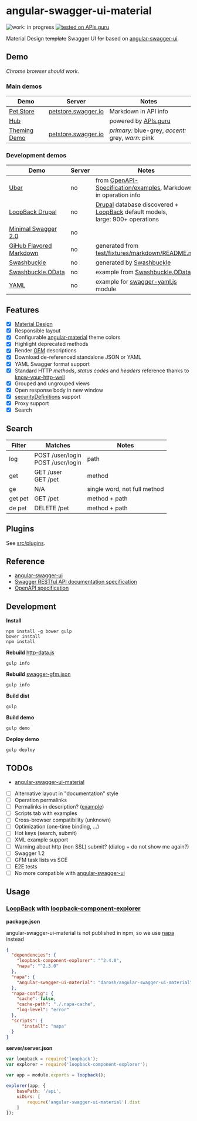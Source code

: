 # angular-swagger-ui-material

![work: in progress](https://img.shields.io/badge/work-in%20progress-orange.svg?style=flat)
[![tested on APIs.guru](https://img.shields.io/badge/tested%20on-APIs.guru%20specs-green.svg)](https://github.com/APIs-guru/openapi-directory)

Material Design ~~template~~ Swagger UI ~~for~~ based on [angular-swagger-ui](https://github.com/Orange-OpenSource/angular-swagger-ui).

## Demo

*Chrome browser should work.*

### Main demos

| Demo  | Server | Notes |
| --- | --- | --- |
| [Pet Store](http://darosh.github.io/angular-swagger-ui-material) | [petstore.swagger.io](http://petstore.swagger.io) | Markdown in API info |
| [Hub](http://darosh.github.io/angular-swagger-ui-material/hub/) | | powered by [APIs.guru](http://APIs.guru) |
| [Theming Demo](http://darosh.github.io/angular-swagger-ui-material/?primary=blue-grey&accent=grey&warn=pink) | [petstore.swagger.io](http://petstore.swagger.io) | *primary:* blue-grey, *accent:* grey, *warn:* pink |

### Development demos

| Demo  | Server | Notes |
| --- | --- | --- |
| [Uber](http://darosh.github.io/angular-swagger-ui-material/#?url=https://cdn.rawgit.com/OAI/OpenAPI-Specification/master/examples/v2.0/json/uber.json) | no | from [OpenAPI-Specification/examples](https://github.com/OAI/OpenAPI-Specification/blob/master/examples/v2.0/json/uber.json), Markdown in operation info |
| [LoopBack Drupal](http://darosh.github.io/angular-swagger-ui-material/#?url=http://darosh.github.io/angular-swagger-ui-material/swagger-drupal.json) | no | [Drupal](https://www.drupal.org/) database discovered + [LoopBack](http://loopback.io/) default models, <br> large: 900+ operations |
| [Minimal Swagger 2.0](http://darosh.github.io/angular-swagger-ui-material/#?url=http://darosh.github.io/angular-swagger-ui-material/swagger-minimal.json) | no | |
| [GiHub Flavored Markdown](http://darosh.github.io/angular-swagger-ui-material/#?url=http://darosh.github.io/angular-swagger-ui-material/swagger-gfm.json) | no | generated from [test/fixtures/markdown/README.md](https://github.com/darosh/angular-swagger-ui-material/blob/master/test/fixtures/markdown/README.md) |
| [Swashbuckle](http://darosh.github.io/angular-swagger-ui-material/#?url=http://darosh.github.io/angular-swagger-ui-material/swagger-swashbuckle.json) | no | generated by [Swashbuckle](https://github.com/domaindrivendev/Swashbuckle) |
| [Swashbuckle.OData](http://darosh.github.io/angular-swagger-ui-material/#?url=http://darosh.github.io/angular-swagger-ui-material/swagger-swashbuckle-odata.json) | no | example from [Swashbuckle.OData](https://github.com/rbeauchamp/Swashbuckle.OData) |
| [YAML](http://darosh.github.io/angular-swagger-ui-material/#?url=https://api.apis.guru/specs/bbc.com/1.0.0/swagger.yaml) | no | example for [swagger-yaml.js](./src/plugins/before-load/yaml.js) module |

## Features

* [x] [Material Design](https://www.google.com/design/spec/material-design/introduction.html)
* [x] Responsible layout
* [x] Configurable [angular-material](https://material.angularjs.org) theme colors
* [x] Highlight deprecated methods
* [x] Render [GFM](https://help.github.com/articles/working-with-advanced-formatting/) descriptions
* [x] Download de-referenced standalone JSON or YAML
* [x] YAML Swagger format support
* [x] Standard HTTP *methods*, *status codes* and *headers* reference thanks to [know-your-http-well](https://github.com/for-GET/know-your-http-well)
* [x] Grouped and ungrouped views
* [x] Open response body in new window
* [x] [securityDefinitions](http://swagger.io/specification/#securityDefinitionsObject) support
* [x] Proxy support
* [x] Search

## Search

| Filter | Matches | Notes |
| --- | --- | --- |
| log | POST /user/login <br> POST /user/login| path |
| get | GET /user <br> GET /pet | method |
| ge | N/A | single word, not full method |
| get pet | GET /pet | method + path |
| de pet | DELETE /pet | method + path |

## Plugins

See [src/plugins](./src/plugins).

## Reference

* [angular-swagger-ui](https://github.com/Orange-OpenSource/angular-swagger-ui)
* [Swagger RESTful API documentation specification](http://swagger.io/specification/)
* [OpenAPI specification](https://github.com/OAI/OpenAPI-Specification)

## Development

**Install**

```shell
npm install -g bower gulp
bower install
npm install
```

**Rebuild** [http-data.js](./src/services/http-data.js)

```
gulp info
```

**Rebuild** [swagger-gfm.json](./test/fixtures/markdown/swagger-gfm.json)

```
gulp info
```

**Build dist**

```shell
gulp
```

**Build demo**

```shell
gulp demo
```

**Deploy demo**

```shell
gulp deploy
```

## TODOs

* [angular-swagger-ui-material](https://github.com/darosh/angular-swagger-ui-material/search?q=TODO&type=Code&utf8=%E2%9C%93)
* [ ] Alternative layout in "documentation" style
* [ ] Operation permalinks
* [ ] Permalinks in description? ([example](http://darosh.github.io/angular-swagger-ui-material/#?url=https:%2F%2Fapi.apis.guru%2Fspecs%2Fimport.io%2F1.0%2Fswagger.json))
* [ ] Scripts tab with examples
* [ ] Cross-browser compatibility (unknown)
* [ ] Optimization (one-time binding, &hellip;)
* [ ] Hot keys (search, submit)
* [ ] XML example support
* [ ] Warning about http (non SSL) submit? (dialog + do not show me again?)
* [ ] Swagger 1.2
* [ ] GFM task lists vs SCE
* [ ] E2E tests
* [ ] No more compatible with [angular-swagger-ui](https://github.com/Orange-OpenSource/angular-swagger-ui)

## Usage

### [LoopBack](http://loopback.io/) with [loopback-component-explorer](https://github.com/strongloop/loopback-component-explorer)

**package.json**

angular-swagger-ui-material is not published in npm, so we use [napa](https://www.npmjs.com/package/napa) instead

```json
{
  "dependencies": {
    "loopback-component-explorer": "^2.4.0",
    "napa": "^2.3.0"
  },
  "napa": {
    "angular-swagger-ui-material": "darosh/angular-swagger-ui-material"
  },
  "napa-config": {
    "cache": false,
    "cache-path": "./.napa-cache",
    "log-level": "error"
  },
  "scripts": {
      "install": "napa"
  }
}
```

**server/server.json**

```javascript
var loopback = require('loopback');
var explorer = require('loopback-component-explorer');

var app = module.exports = loopback();

explorer(app, {
    basePath: '/api',
    uiDirs: [
        require('angular-swagger-ui-material').dist
    ]
});
```
